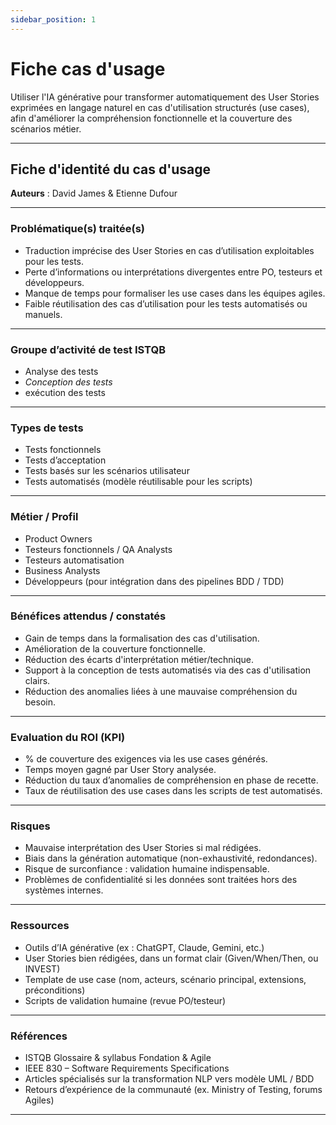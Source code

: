```yaml
---
sidebar_position: 1
---
```


# Fiche cas d'usage
Utiliser l'IA générative pour transformer automatiquement des User Stories exprimées en langage naturel en cas d'utilisation structurés (use cases), afin d'améliorer la compréhension fonctionnelle et la couverture des scénarios métier.

---
## Fiche d'identité du cas d'usage
**Auteurs** : David James & Etienne Dufour

---
### Problématique(s) traitée(s) 
- Traduction imprécise des User Stories en cas d’utilisation exploitables pour les tests.
- Perte d’informations ou interprétations divergentes entre PO, testeurs et développeurs.
- Manque de temps pour formaliser les use cases dans les équipes agiles.    
- Faible réutilisation des cas d’utilisation pour les tests automatisés ou manuels.

---

### Groupe d’activité de test ISTQB
- Analyse des tests
- *Conception des tests*
- exécution des tests

---

### Types de tests
- Tests fonctionnels
- Tests d’acceptation
- Tests basés sur les scénarios utilisateur
- Tests automatisés (modèle réutilisable pour les scripts)

---

### Métier / Profil
- Product Owners
- Testeurs fonctionnels / QA Analysts
- Testeurs automatisation
- Business Analysts
- Développeurs (pour intégration dans des pipelines BDD / TDD)

---

### Bénéfices attendus / constatés 
- Gain de temps dans la formalisation des cas d'utilisation.
- Amélioration de la couverture fonctionnelle.
- Réduction des écarts d'interprétation métier/technique.
- Support à la conception de tests automatisés via des cas d'utilisation clairs.
- Réduction des anomalies liées à une mauvaise compréhension du besoin.

---

### Evaluation du ROI (KPI) 
- % de couverture des exigences via les use cases générés.
- Temps moyen gagné par User Story analysée.
- Réduction du taux d’anomalies de compréhension en phase de recette.
- Taux de réutilisation des use cases dans les scripts de test automatisés.

---

### Risques
- Mauvaise interprétation des User Stories si mal rédigées.
- Biais dans la génération automatique (non-exhaustivité, redondances).
- Risque de surconfiance : validation humaine indispensable.
- Problèmes de confidentialité si les données sont traitées hors des systèmes internes.

---

### Ressources 
- Outils d’IA générative (ex : ChatGPT, Claude, Gemini, etc.)
- User Stories bien rédigées, dans un format clair (Given/When/Then, ou INVEST)
- Template de use case (nom, acteurs, scénario principal, extensions, préconditions)
- Scripts de validation humaine (revue PO/testeur)

---

### Références

- ISTQB Glossaire & syllabus Fondation & Agile
- IEEE 830 – Software Requirements Specifications
- Articles spécialisés sur la transformation NLP vers modèle UML / BDD
- Retours d’expérience de la communauté (ex. Ministry of Testing, forums Agiles)

---